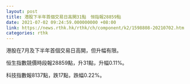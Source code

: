```yaml
---
layout: post
title: 港股下半年首個交易日高開31點　恒指報28859點
date: 2021-07-02 09:24:59.000000000 +08:00
link: https://news.rthk.hk/rthk/ch/component/k2/1598808-20210702.htm
categories: rthk
---
```


港股在7月及下半年首個交易日高開，但升幅有限。

恒生指數競價時段報28859點，升31點，升幅0.11%。

科技指數報8137點，跌17點，跌幅0.22%。
